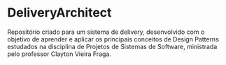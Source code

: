 # DeliveryArchitect
Repositório criado para um sistema de delivery, desenvolvido com o objetivo de aprender e aplicar os principais conceitos de Design Patterns estudados na disciplina de Projetos de Sistemas de Software, ministrada pelo professor Clayton Vieira Fraga. 
